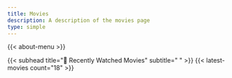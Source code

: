 ```yaml
---
title: Movies
description: A description of the movies page
type: simple
---
```


{{< about-menu >}}

{{< subhead title="🍿 Recently Watched Movies" subtitle=" " >}}
{{< latest-movies count="18" >}}